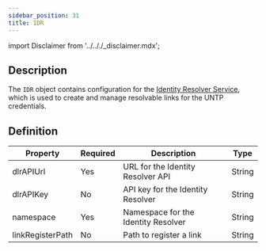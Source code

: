 ```yaml
---
sidebar_position: 31
title: IDR
---
```


import Disclaimer from '../.././\_disclaimer.mdx';

<Disclaimer />

## Description

The `IDR` object contains configuration for the [Identity Resolver Service](/docs/mock-apps/dependent-services/identity-resolution-service), which is used to create and manage resolvable links for the UNTP credentials.

## Definition

| Property         | Required | Description                         | Type   |
| ---------------- | -------- | ----------------------------------- | ------ |
| dlrAPIUrl        | Yes      | URL for the Identity Resolver API   | String |
| dlrAPIKey        | No       | API key for the Identity Resolver   | String |
| namespace        | Yes      | Namespace for the Identity Resolver | String |
| linkRegisterPath | No       | Path to register a link             | String |
